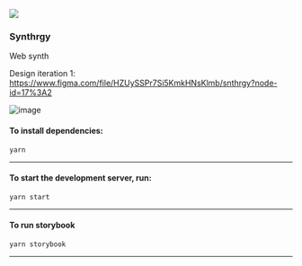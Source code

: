 <p>
  <a href="https://online.visualstudio.com/environments/new?name=Snthrgy&repo=snthergy/snthergy">
    <img src="https://img.shields.io/endpoint?style=social&url=https%3A%2F%2Faka.ms%2Fvso-badge">
  </a>
</p>

### Synthrgy

Web synth

Design iteration 1:
https://www.figma.com/file/HZUySSPr7Si5KmkHNsKlmb/snthrgy?node-id=17%3A2

![image](https://user-images.githubusercontent.com/249293/107598068-952ca500-6bd1-11eb-9534-0f3ff6018692.png)

#### To install dependencies:

```
yarn
```
---

#### To start the development server, run:

```
yarn start
```

---

#### To run storybook

```
yarn storybook
```

---

